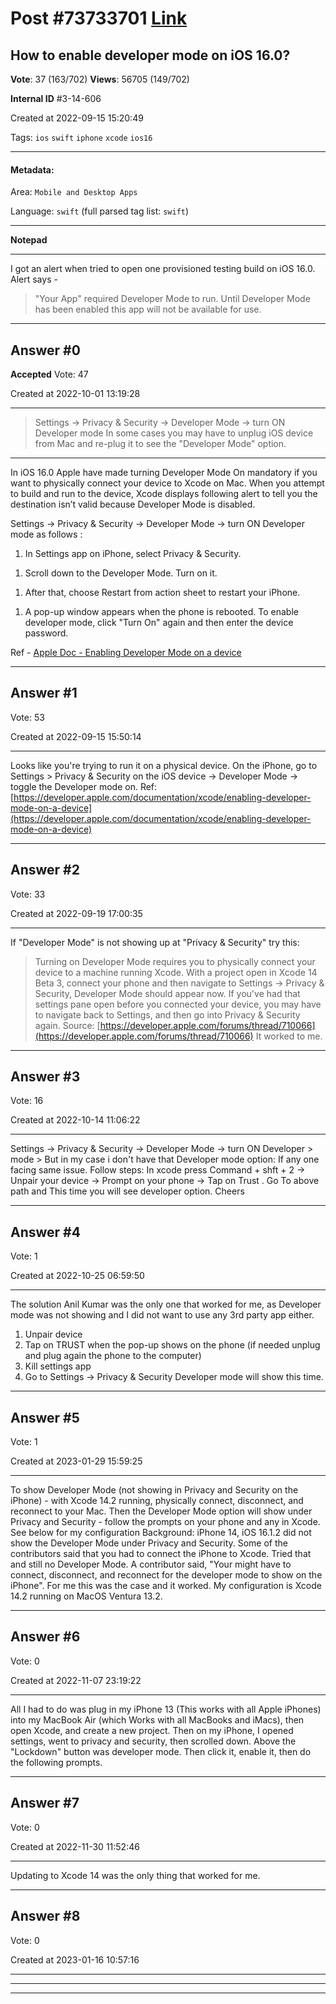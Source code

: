 
# Post \#73733701 [Link](https://stackoverflow.com/questions/73733701/)

## How to enable developer mode on iOS 16.0?

**Vote**: 37 (163/702) **Views**: 56705 (149/702) 

**Internal ID** \#3-14-606

Created at 2022-09-15 15:20:49

Tags: `ios` `swift` `iphone` `xcode` `ios16`

----------

#### Metadata:

Area: `Mobile and Desktop Apps`

Language: `swift` (full parsed tag list: `swift`)

----------

**Notepad**


----------

I got an alert when tried to open one provisioned testing build on iOS 16.0.
Alert says -
> "Your App" required Developer Mode to run. Until Developer Mode has been
enabled this app will not be available for use.


----------
        
## Answer \#0

**Accepted** Vote: 47

Created at 2022-10-01 13:19:28

------------


> Settings -> Privacy & Security -> Developer Mode -> turn ON Developer mode
In some cases you may have to unplug iOS device from Mac and re-plug  it to see the "Developer Mode" option.

---



In iOS 16.0 Apple have made turning Developer Mode On mandatory if you want to physically connect your device to Xcode on Mac.
When you attempt to build and run to the device, Xcode displays following alert to tell you the destination isn’t valid because Developer Mode is disabled.
[](https://i.stack.imgur.com/MnFZG.png)

Settings -> Privacy & Security -> Developer Mode -> turn ON Developer mode as follows :

1. In Settings app on iPhone, select Privacy & Security.


[](https://i.stack.imgur.com/Bho7u.png)

1. Scroll down to the Developer Mode. Turn on it.


[](https://i.stack.imgur.com/VYyJC.png)

1. After that, choose Restart from action sheet to restart your iPhone.


[](https://i.stack.imgur.com/gI02J.png)

1. A pop-up window appears when the phone is rebooted. To enable developer mode, click "Turn On" again and then enter the device password.


Ref - [Apple Doc - Enabling Developer Mode on a device](https://developer.apple.com/documentation/xcode/enabling-developer-mode-on-a-device#:%7E:text=As%20indicated%20by%20the%20alert%2C%20to,and%20use%20the%20%E2%80%9CDeveloper%20Mode%E2%80%9D%20switch.)


------------
    
    
## Answer \#1

 Vote: 53

Created at 2022-09-15 15:50:14

------------

Looks like you're trying to run it on a physical device. On the iPhone, go to Settings > Privacy & Security on the iOS device -> Developer Mode -> toggle the Developer mode on.
Ref: [https://developer.apple.com/documentation/xcode/enabling-developer-mode-on-a-device](https://developer.apple.com/documentation/xcode/enabling-developer-mode-on-a-device)


------------
    
    
## Answer \#2

 Vote: 33

Created at 2022-09-19 17:00:35

------------

If "Developer Mode" is not showing up at "Privacy & Security" try this:
> Turning on Developer Mode requires you to physically connect your device to a machine running Xcode. With a project open in Xcode 14 Beta 3, connect your phone and then navigate to Settings -> Privacy & Security, Developer Mode should appear now. If you've had that settings pane open before you connected your device, you may have to navigate back to Settings, and then go into Privacy & Security again.
Source: [https://developer.apple.com/forums/thread/710066](https://developer.apple.com/forums/thread/710066)
It worked to me.


------------
    
    
## Answer \#3

 Vote: 16

Created at 2022-10-14 11:06:22

------------

Settings -> Privacy & Security -> Developer Mode -> turn ON Developer > mode >
But in my case i don't have that Developer mode option: If any one facing same issue.
Follow steps:
In xcode press Command + shft + 2 -> Unpair your device -> Prompt on your phone -> Tap on Trust . Go To above path and This time you will see developer option.
Cheers


------------
    
    
## Answer \#4

 Vote: 1

Created at 2022-10-25 06:59:50

------------

The solution Anil Kumar was the only one that worked for me, as Developer mode was not showing and I did not want to use any 3rd party app either.

1. Unpair device
2. Tap on TRUST when the pop-up shows on the phone (if needed unplug and plug again the phone to the computer)
3. Kill settings app
4. Go to Settings -> Privacy & Security Developer mode will show this time.




------------
    
    
## Answer \#5

 Vote: 1

Created at 2023-01-29 15:59:25

------------

To show Developer Mode (not showing in Privacy and Security on the iPhone) - with Xcode 14.2 running, physically connect, disconnect, and reconnect to your Mac. Then the Developer Mode option will show under Privacy and Security - follow the prompts on your phone and any in Xcode. See below for my configuration
Background: iPhone 14, iOS 16.1.2 did not show the Developer Mode under Privacy and Security. Some of the contributors said that you had to connect the iPhone to Xcode. Tried that and still no Developer Mode. A contributor said, "Your might have to connect, disconnect, and reconnect for the developer mode to show on the iPhone". For me this was the case and it worked. My configuration is Xcode 14.2 running on MacOS Ventura 13.2.


------------
    
    
## Answer \#6

 Vote: 0

Created at 2022-11-07 23:19:22

------------

All I had to do was plug in my iPhone 13 (This works with all Apple iPhones) into my MacBook Air (which Works with all MacBooks and iMacs), then open Xcode, and create a new project. Then on my iPhone, I opened settings, went to privacy and security, then scrolled down. Above the "Lockdown" button was developer mode. Then click it, enable it, then do the following prompts.


------------
    
    
## Answer \#7

 Vote: 0

Created at 2022-11-30 11:52:46

------------

Updating to Xcode 14 was the only thing that worked for me.


------------
    
    
## Answer \#8

 Vote: 0

Created at 2023-01-16 10:57:16

------------

- - - - 


------------
    
    